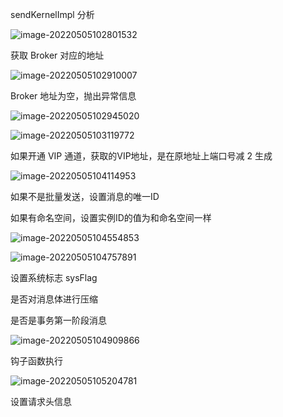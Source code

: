 sendKernelImpl 分析

![image-20220505102801532](https://tva1.sinaimg.cn/large/e6c9d24egy1h1xbjnshz5j22s00kkjww.jpg)

获取 Broker 对应的地址



![image-20220505102910007](https://tva1.sinaimg.cn/large/e6c9d24egy1h1xbksdm6oj22o20b0tad.jpg)

Broker 地址为空，抛出异常信息



![image-20220505102945020](https://tva1.sinaimg.cn/large/e6c9d24egy1h1xble137oj22pm06ujsv.jpg)

![image-20220505103119772](https://tva1.sinaimg.cn/large/e6c9d24ely1h1xbn1otb4j22r00jgdj8.jpg)

如果开通 VIP 通道，获取的VIP地址，是在原地址上端口号减 2 生成



![image-20220505104114953](https://tva1.sinaimg.cn/large/e6c9d24egy1h1xbxcs4jgj22p20ligpk.jpg)

如果不是批量发送，设置消息的唯一ID

如果有命名空间，设置实例ID的值为和命名空间一样



![image-20220505104554853](https://tva1.sinaimg.cn/large/e6c9d24egy1h1xc2823l6j22qi0jyn0w.jpg)

![image-20220505104757891](https://tva1.sinaimg.cn/large/e6c9d24egy1h1xc4cjjl5j223z0u042q.jpg)

设置系统标志 sysFlag 

是否对消息体进行压缩

是否是事务第一阶段消息



![image-20220505104909866](https://tva1.sinaimg.cn/large/e6c9d24egy1h1xc5m1vy6j21ly0u0gsh.jpg)

钩子函数执行



![image-20220505105204781](https://tva1.sinaimg.cn/large/e6c9d24egy1h1xc8ne07jj21xn0u0aia.jpg)

设置请求头信息

